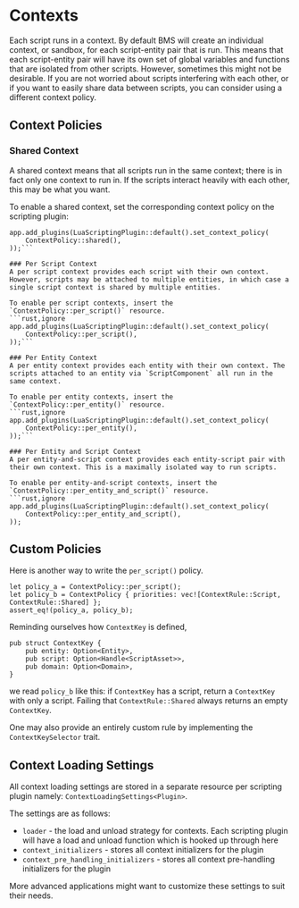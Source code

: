 # Contexts

Each script runs in a context. By default BMS will create an individual context, or sandbox, for each script-entity pair that is run. This means that each script-entity pair will have its own set of global variables and functions that are isolated from other scripts. However, sometimes this might not be desirable. If you are not worried about scripts interfering with each other, or if you want to easily share data between scripts, you can consider using a different context policy.

## Context Policies

### Shared Context
A shared context means that all scripts run in the same context; there is in fact only one context to run in. If the scripts interact heavily with each other, this may be what you want.

To enable a shared context, set the corresponding context policy on the scripting plugin:
```rust,ignore
app.add_plugins(LuaScriptingPlugin::default().set_context_policy(
    ContextPolicy::shared(),
));```

### Per Script Context
A per script context provides each script with their own context. However, scripts may be attached to multiple entities, in which case a single script context is shared by multiple entities. 

To enable per script contexts, insert the `ContextPolicy::per_script()` resource.
```rust,ignore
app.add_plugins(LuaScriptingPlugin::default().set_context_policy(
    ContextPolicy::per_script(),
));```

### Per Entity Context
A per entity context provides each entity with their own context. The scripts attached to an entity via `ScriptComponent` all run in the same context.

To enable per entity contexts, insert the `ContextPolicy::per_entity()` resource.
```rust,ignore
app.add_plugins(LuaScriptingPlugin::default().set_context_policy(
    ContextPolicy::per_entity(),
));```

### Per Entity and Script Context
A per entity-and-script context provides each entity-script pair with their own context. This is a maximally isolated way to run scripts.

To enable per entity-and-script contexts, insert the `ContextPolicy::per_entity_and_script()` resource.
```rust,ignore
app.add_plugins(LuaScriptingPlugin::default().set_context_policy(
    ContextPolicy::per_entity_and_script(),
));
```

## Custom Policies

Here is another way to write the `per_script()` policy.
```rust,ignore
let policy_a = ContextPolicy::per_script();
let policy_b = ContextPolicy { priorities: vec![ContextRule::Script, ContextRule::Shared] };
assert_eq!(policy_a, policy_b);
```
Reminding ourselves how `ContextKey` is defined,
```rust,ignore
pub struct ContextKey {
    pub entity: Option<Entity>,
    pub script: Option<Handle<ScriptAsset>>,
    pub domain: Option<Domain>,
}
```
we read `policy_b` like this: if `ContextKey` has a script, return a `ContextKey` with only a script. Failing that `ContextRule::Shared` always returns an empty `ContextKey`.

One may also provide an entirely custom rule by implementing the `ContextKeySelector` trait.

## Context Loading Settings

All context loading settings are stored in a separate resource per scripting plugin namely: `ContextLoadingSettings<Plugin>`. 

The settings are as follows:
- `loader` - the load and unload strategy for contexts. Each scripting plugin will have a load and unload function which is hooked up through here
- `context_initializers` - stores all context initializers for the plugin
- `context_pre_handling_initializers` - stores all context pre-handling initializers for the plugin

More advanced applications might want to customize these settings to suit their needs.
